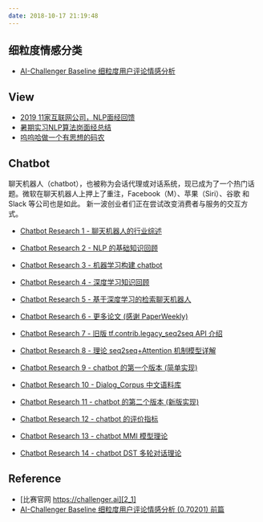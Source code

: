 ```yaml
---
date: 2018-10-17 21:19:48
---
```


## 细粒度情感分类

- [AI-Challenger Baseline 细粒度用户评论情感分析][2_2]

## View

- [2019 11家互联网公司，NLP面经回馈][v1]
- [暑期实习NLP算法岗面经总结][v2]
- [呜呜哈做一个有思想的码农][v3]

[v1]: https://zhuanlan.zhihu.com/p/46999592
[v2]: https://zhuanlan.zhihu.com/p/36387348
[v3]: https://www.zhihu.com/people/liu-he-he-44/posts


## Chatbot

                聊天机器人（chatbot），也被称为会话代理或对话系统，现已成为了一个热门话题。微软在聊天机器人上押上了重注，Facebook（M）、苹果（Siri）、谷歌 和 Slack 等公司也是如此。 新一波创业者们正在尝试改变消费者与服务的交互方式。

- [Chatbot Research 1 - 聊天机器人的行业综述][b1]

- [Chatbot Research 2 - NLP 的基础知识回顾][b2]

- [Chatbot Research 3 - 机器学习构建 chatbot][b3]

- [Chatbot Research 4 - 深度学习知识回顾][b4]

- [Chatbot Research 5 - 基于深度学习的检索聊天机器人][b5]

- [Chatbot Research 6 - 更多论文 (感谢 PaperWeekly)][b6]

- [Chatbot Research 7 - 旧版 tf.contrib.legacy_seq2seq API 介绍][b7]

- [Chatbot Research 8 - 理论 seq2seq+Attention 机制模型详解][b8]

- [Chatbot Research 9 - chatbot 的第一个版本 (简单实现)][b9]

- [Chatbot Research 10 - Dialog_Corpus 中文语料库][b10]

- [Chatbot Research 11 - chatbot 的第二个版本 (新版实现)][b11]

- [Chatbot Research 12 - chatbot 的评价指标][0]

- [Chatbot Research 13 - chatbot MMI 模型理论][0]

- [Chatbot Research 14 - chatbot DST 多轮对话理论][0]

[0]: /chatbot
[b1]: /2017/08/11/chatbot/chatbot-research1/
[b2]: /2017/08/12/chatbot/chatbot-research2/
[b3]: /2017/08/13/chatbot/chatbot-research3/
[b4]: /2017/08/14/chatbot/chatbot-research4/
[b5]: /2017/08/15/chatbot/chatbot-research5/
[b6]: /2017/08/16/chatbot/chatbot-research6/
[b7]: /2018/09/26/chatbot/chatbot-research7/
[b8]: /2018/11/17/chatbot/chatbot-research8/
[b9]:/2018/11/19/chatbot/chatbot-research9/
[b10]: /2018/11/26/chatbot/chatbot-research10/
[b11]: /2018/11/29/chatbot/chatbot-research11/

## Reference

- [比赛官网 https://challenger.ai][2_1]
- [AI-Challenger Baseline 细粒度用户评论情感分析 (0.70201) 前篇][2_1]

[2_1]: https://challenger.ai/competition/fsauor2018
[2_2]: https://zhuanlan.zhihu.com/p/47207009

